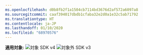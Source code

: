 ```yaml
---
ms.openlocfilehash: d0b8fb2f1a1504cb7114bd3676d2af572a6097a8
ms.sourcegitcommit: caaf394017dbdb1cfaba32e2d0a1e32c5ab71792
ms.translationtype: HT
ms.contentlocale: ja-JP
ms.lasthandoff: 01/10/2020
ms.locfileid: "68970576"
---
```

<Token>**適用対象:** ![対象](../media/yes.png) SDK v4 ![対象外](../media/no.png) SDK v3 </Token>
